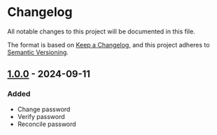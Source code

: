 # Changelog

All notable changes to this project will be documented in this file.

The format is based on [Keep a Changelog](https://keepachangelog.com/en/1.1.0/), and this project adheres to [Semantic Versioning](https://semver.org/spec/v2.0.0.html).

[//]: # (## [Unreleased])

## [1.0.0] - 2024-09-11

### Added
- Change password
- Verify password
- Reconcile password

[unreleased]: https://github.com/olivierlacan/keep-a-changelog/compare/v1.1.1...HEAD
[1.0.0]: https://github.com/benwa/CyberArk-Nutanix-Prism-Central/releases/tag/v1.0.0
